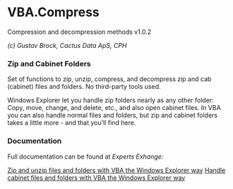 # VBA.Compress

Compression and decompression methods v1.0.2

*(c) Gustav Brock, Cactus Data ApS, CPH*

### Zip and Cabinet Folders
Set of functions to zip, unzip, compress, and decompress zip and cab (cabinet) files and folders.
No third-party tools used.

Windows Explorer let you handle zip folders nearly as any other folder: Copy, move, change, and delete, etc., and also open cabinet files.
In VBA you can also handle normal files and folders, but zip and cabinet folders takes a little more - and that you'll find here.

### Documentation
Full documentation can be found at *Experts Exhange*:

[Zip and unzip files and folders with VBA the Windows Explorer way](https://www.experts-exchange.com/articles/31130/Zip-and-unzip-files-and-folders-with-VBA-the-Windows-Explorer-way.html)
[Handle cabinet files and folders with VBA the Windows Explorer way](https://www.experts-exchange.com/articles/31144/Handle-cabinet-files-and-folders-with-VBA-the-Windows-Explorer-way.html)

